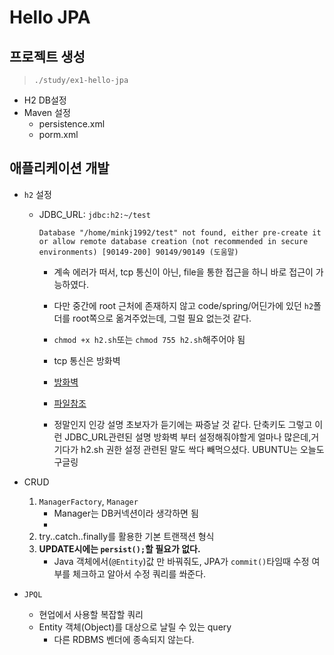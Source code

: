 # Hello JPA

## 프로젝트 생성
> `./study/ex1-hello-jpa`

- H2 DB설정
- Maven 설정
    - persistence.xml
    - porm.xml

## 애플리케이션 개발

- `h2` 설정
    - JDBC_URL: `jdbc:h2:~/test`
        ```
        Database "/home/minkj1992/test" not found, either pre-create it or allow remote database creation (not recommended in secure environments) [90149-200] 90149/90149 (도움말)
        ```
        - 계속 에러가 떠서, tcp 통신이 아닌, file을 통한 접근을 하니 바로 접근이 가능하였다.
        - 다만 중간에 root 근처에 존재하지 않고 code/spring/어딘가에 있던 `h2`폴더를 root쪽으로 옮겨주었는데, 그럴 필요 없는것 같다.
        - `chmod +x h2.sh`또는 `chmod 755 h2.sh`해주어야 됨

        - tcp 통신은 방화벽
        - [방화벽](https://demoversion.tistory.com/69)
        - [파일참조](https://secr.tistory.com/492)
        - 정말인지 인강 설명 초보자가 듣기에는 짜증날 것 같다. 단축키도 그렇고 이런 JDBC_URL관련된 설명 방화벽 부터 설정해줘야할게 얼마나 많은데,거기다가 h2.sh 권한 설정 관련된 말도 싹다 빼먹으셨다. UBUNTU는 오늘도 구글링

- CRUD
    1. `ManagerFactory`, `Manager`
        - Manager는 DB커넥션이라 생각하면 됨
        - 
    2. try..catch..finally를 활용한 기본 트랜잭션 형식
    3. **UPDATE시에는 `persist();`할 필요가 없다.**
        - Java 객체에서(`@Entity`)값 만 바꿔줘도, JPA가 `commit()`타임때 수정 여부를 체크하고 알아서 수정 쿼리를 쏴준다.

- `JPQL`
    - 현업에서 사용할 복잡할 쿼리
    - Entity 객체(Object)를 대상으로 날릴 수 있는 query
        - 다른 RDBMS 벤더에 종속되지 않는다.